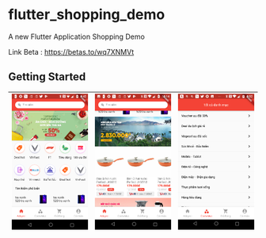 # flutter_shopping_demo

A new Flutter Application Shopping Demo

Link Beta : https://betas.to/wq7XNMVt

## Getting Started
|  ![Day1](demo/day1_home_ver2.png) | ![Day1](demo/day1_home_ver3.png)   | ![Day1](demo/day2_category.png)   |
|---|---|---|
